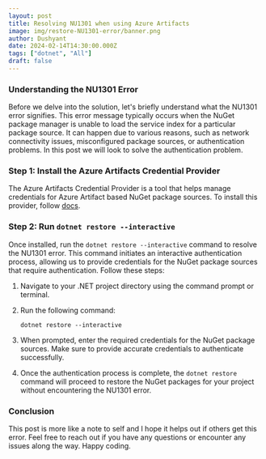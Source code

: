 ```yaml
---
layout: post
title: Resolving NU1301 when using Azure Artifacts
image: img/restore-NU1301-error/banner.png
author: Dushyant
date: 2024-02-14T14:30:00.000Z
tags: ["dotnet", "All"]
draft: false
---
```


### Understanding the NU1301 Error

Before we delve into the solution, let's briefly understand what the NU1301 error signifies. This error message typically occurs when the NuGet package manager is unable to load the service index for a particular package source. It can happen due to various reasons, such as network connectivity issues, misconfigured package sources, or authentication problems. In this post we will look to solve the authentication problem.

### Step 1: Install the Azure Artifacts Credential Provider

The Azure Artifacts Credential Provider is a tool that helps manage credentials for Azure Artifact based NuGet package sources. To install this provider, follow [docs](https://github.com/microsoft/artifacts-credprovider?tab=readme-ov-file#setup).

### Step 2: Run `dotnet restore --interactive`

Once installed, run the `dotnet restore --interactive` command to resolve the NU1301 error. This command initiates an interactive authentication process, allowing us to provide credentials for the NuGet package sources that require authentication. Follow these steps:

1. Navigate to your .NET project directory using the command prompt or terminal.

2. Run the following command:
   ```
   dotnet restore --interactive
   ```

3. When prompted, enter the required credentials for the NuGet package sources. Make sure to provide accurate credentials to authenticate successfully.

4. Once the authentication process is complete, the `dotnet restore` command will proceed to restore the NuGet packages for your project without encountering the NU1301 error.

### Conclusion

This post is more like a note to self and I hope it helps out if others get this error. Feel free to reach out if you have any questions or encounter any issues along the way. Happy coding.